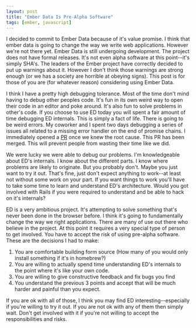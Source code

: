 ```yaml
---
layout: post
title: "Ember Data Is Pre-Alpha Software"
tags: [ember, javascript]
---
```


I decided to commit to Ember Data because of it's value
promise. I think that ember data is going to change the way we write
web applications. However we're not there yet. Ember Data is still
undergoing development. The project does not have formal releases.
It's not even alpha software at this point--it's simply SHA's. The
leaders of the Ember project have correctly decided to put up
warnings about it. However I don't think those warnings are strong
enough (or we has a society are horrible at obeying signs). This post
is for those of you are (for whatever reason) considering using Ember
Data.

I think I have a pretty high debugging tolerance. Most of the time don't mind having
to debug other peoples code. It's fun in its own weird way to open
their code in an editor and poke around. It's also fun to solve
problems in other's code. If you choose to use ED today you will spent
a fair amount of time debugging ED internals. This is simply a fact of
life. There is going to be weird errors. My coworker and I spent two
days debugging a series of issues all related to a missing error
handler on the end of promise chains. I immediately opened a [PR](https://github.com/emberjs/data/pull/995)
once we knew the root cause. This PR has been merged. This will
prevent people from wasting their time like we did.

We were lucky we were able to debug our problems. I'm knowledgeable
about ED's internals. I know about the different parts. I know where
problems are likely to originate. But you probably don't. Maybe you
just want to try it out. That's fine, just don't expect anything to
work--at least not without some work on your part. If you want things
to work you'll have to take some time to learn and understand ED's
architecture. Would you got involved with Rails if you were required
to understand and be able to hack on it's internals?

ED is a very ambitious project. It's attempting to solve something
that's never been done in the browser before. I think it's going to
fundamentally change the way we right applications. There are many of
use out there who believe in the project. At this point it requires a
very special type of person to get involved. You have to accept the
risk of using pre-alpha software. These are the decisions I had to
make:

1. You are comfortable building form source (How many of you would only
   install something if it's in homebrew?)
2. You are willing to actually spend time understanding ED's internals
   to the point where it's like your own code.
3. You are willing to give constructive feedback and fix bugs you find
4. You understand the previous 3 points and accept that will be much
   harder and painful than you expect.

If you are ok with all of those, I think you may find ED
interesting--especially if you're willing to try it out. If you are
not ok with any of them then simply wait. Don't get involved with it
if you're not willing to accept the responsibilities and risks.

